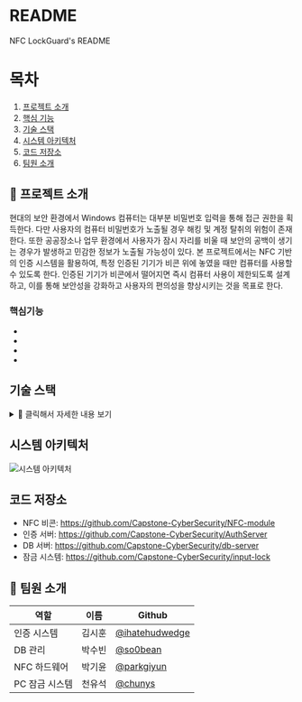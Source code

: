 # README
NFC LockGuard's README

# 목차

1. [프로젝트 소개](#프로젝트-소개)
2. [핵심 기능](#핵심기능)
3. [기술 스택](#기슬-스택)
4. [시스템 아키텍처](#시스템-아키텍처)
5. [코드 저장소](#코드-저장소)
6. [팀원 소개](#팀원-소개)

## 🔐 프로젝트 소개
현대의 보안 환경에서 Windows 컴퓨터는 대부분 비밀번호 입력을 통해 접근 권한을 획득한다.
다만 사용자의 컴퓨터 비밀번호가 노출될 경우 해킹 및 계정 탈취의 위험이 존재한다.
또한 공공장소나 업무 환경에서 사용자가 잠시 자리를 비울 때 보안의 공백이 생기는 경우가 발생하고 민감한 정보가 노출될 가능성이 있다. 
본 프로젝트에서는 NFC 기반의 인증 시스템을 활용하여, 특정 인증된 기기가 비콘 위에 놓였을 때만 컴퓨터를 사용할 수 있도록 한다.
인증된 기기가 비콘에서 떨어지면 즉시 컴퓨터 사용이 제한되도록 설계하고, 이를 통해 보안성을 강화하고 사용자의 편의성을 향상시키는 것을 목표로 한다.

### 핵심기능

- 
- 
- 
- 

## 기술 스택


<details>
  <summary>📌 클릭해서 자세한 내용 보기</summary>

개발 환경

<img src="https://img.shields.io/badge/windows-0078D6?style=for-the-badge">
<img src="https://img.shields.io/badge/Mac%20OS-000000?style=for-the-badge&logo=macos&logoColor=white">
<img src="https://img.shields.io/badge/Ubuntu-E95420?style=for-the-badge&logo=ubuntu&logoColor=white">
<img src="https://img.shields.io/badge/raspberrypi%20OS-A22846?style=for-the-badge&logo=raspberrypi&logoColor=white">

개발 도구

<img src="https://img.shields.io/badge/VS%20code-1581C9?style=for-the-badge">
<img src="https://img.shields.io/badge/VS%20studio-8C59C6?style=for-the-badge">
<img src="https://img.shields.io/badge/Mysql-4479A1?style=for-the-badge&logo=mysql&logoColor=white">

개발 언어

<img src="https://img.shields.io/badge/python-3776AB?style=for-the-badge&logo=python&logoColor=white">
<img src="https://img.shields.io/badge/c-A8B9CC?style=for-the-badge&logo=c&logoColor=white">
<img src="https://img.shields.io/badge/c%23-9B75D5?style=for-the-badge">
<img src="https://img.shields.io/badge/sql-005286?style=for-the-badge">

주요 기술

<img src="https://img.shields.io/badge/Tkinter-3776AB?style=for-the-badge&logo=python&logoColor=white">
<img src="https://img.shields.io/badge/NFC-002E5F?style=for-the-badge&logo=NFC&logoColor=white">
<img src="https://img.shields.io/badge/pynput-3776AB?style=for-the-badge&logo=python&logoColor=white">
<img src="https://img.shields.io/badge/RSA-000000?style=for-the-badge">
<img src="https://img.shields.io/badge/AES--GCM-000000?style=for-the-badge">

</details>


## 시스템 아키텍처
![시스템 아키텍처](https://media.discordapp.net/attachments/1347527607419408384/1372940059187216424/2____.png?ex=68424ed2&is=6840fd52&hm=7fa270f13f438c8701c492d502b8fa64a68f043b0857c21379d8c599055c834d&=&format=webp&quality=lossless&width=1860&height=773)


## 코드 저장소
- NFC 비콘: https://github.com/Capstone-CyberSecurity/NFC-module
- 인증 서버: https://github.com/Capstone-CyberSecurity/AuthServer
- DB 서버: https://github.com/Capstone-CyberSecurity/db-server
- 잠금 시스템: https://github.com/Capstone-CyberSecurity/input-lock


## 👥 팀원 소개
|역할|이름|Github|
|------|---|---|
|인증 시스템|김시훈|[@ihatehudwedge](https://github.com/ihatehudwedge)|
|DB 관리|박수빈|[@so0bean](https://github.com/so0bean)|
|NFC 하드웨어|박기윤|[@parkgiyun](https://github.com/parkgiyun)|
|PC 잠금 시스템|천유석|[@chunys](https://github.com/chunys)|
